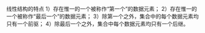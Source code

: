 线性结构的特点
1）存在惟一的一个被称作“第一个”的数据元素；
2）存在惟一的一个被称作“最后一个”的数据元素；
3）除第一个之外，集合中的每个数据元素均只有一个前驱；
4）除最后一个之外，集合中每个数据元素均只有一个后继。
